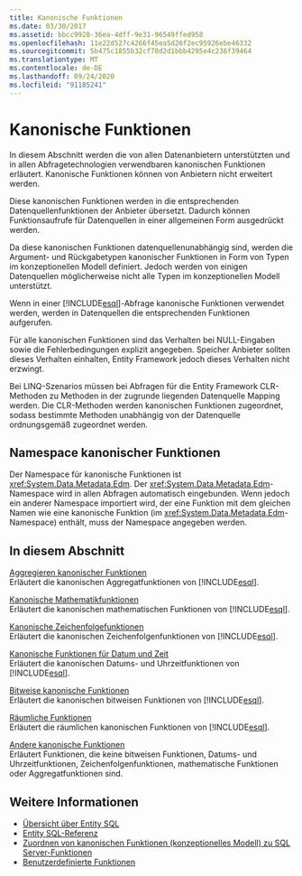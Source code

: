 ```yaml
---
title: Kanonische Funktionen
ms.date: 03/30/2017
ms.assetid: bbcc9928-36ea-4dff-9e31-96549ffed958
ms.openlocfilehash: 11e22d527c4266f45ea5d26f2ec95926ebe46332
ms.sourcegitcommit: 5b475c1855b32cf78d2d1bbb4295e4c236f39464
ms.translationtype: MT
ms.contentlocale: de-DE
ms.lasthandoff: 09/24/2020
ms.locfileid: "91185241"
---
```

# <a name="canonical-functions"></a>Kanonische Funktionen

In diesem Abschnitt werden die von allen Datenanbietern unterstützten und in allen Abfragetechnologien verwendbaren kanonischen Funktionen erläutert. Kanonische Funktionen können von Anbietern nicht erweitert werden.  
  
 Diese kanonischen Funktionen werden in die entsprechenden Datenquellenfunktionen der Anbieter übersetzt. Dadurch können Funktionsaufrufe für Datenquellen in einer allgemeinen Form ausgedrückt werden.  
  
 Da diese kanonischen Funktionen datenquellenunabhängig sind, werden die Argument- und Rückgabetypen kanonischer Funktionen in Form von Typen im konzeptionellen Modell definiert. Jedoch werden von einigen Datenquellen möglicherweise nicht alle Typen im konzeptionellen Modell unterstützt.  
  
 Wenn in einer [!INCLUDE[esql](../../../../../../includes/esql-md.md)]-Abfrage kanonische Funktionen verwendet werden, werden in Datenquellen die entsprechenden Funktionen aufgerufen.  
  
 Für alle kanonischen Funktionen sind das Verhalten bei NULL-Eingaben sowie die Fehlerbedingungen explizit angegeben. Speicher Anbieter sollten dieses Verhalten einhalten, Entity Framework jedoch dieses Verhalten nicht erzwingt.  
  
 Bei LINQ-Szenarios müssen bei Abfragen für die Entity Framework CLR-Methoden zu Methoden in der zugrunde liegenden Datenquelle Mapping werden. Die CLR-Methoden werden kanonischen Funktionen zugeordnet, sodass bestimmte Methoden unabhängig von der Datenquelle ordnungsgemäß zugeordnet werden.  
  
## <a name="canonical-functions-namespace"></a>Namespace kanonischer Funktionen  

 Der Namespace für kanonische Funktionen ist <xref:System.Data.Metadata.Edm>. Der <xref:System.Data.Metadata.Edm>-Namespace wird in allen Abfragen automatisch eingebunden. Wenn jedoch ein anderer Namespace importiert wird, der eine Funktion mit dem gleichen Namen wie eine kanonische Funktion (im <xref:System.Data.Metadata.Edm>-Namespace) enthält, muss der Namespace angegeben werden.  
  
## <a name="in-this-section"></a>In diesem Abschnitt  

 [Aggregieren kanonischer Funktionen](aggregate-canonical-functions.md)  
 Erläutert die kanonischen Aggregatfunktionen von [!INCLUDE[esql](../../../../../../includes/esql-md.md)].  
  
 [Kanonische Mathematikfunktionen](math-canonical-functions.md)  
 Erläutert die kanonischen mathematischen Funktionen von [!INCLUDE[esql](../../../../../../includes/esql-md.md)].  
  
 [Kanonische Zeichenfolgefunktionen](string-canonical-functions.md)  
 Erläutert die kanonischen Zeichenfolgenfunktionen von [!INCLUDE[esql](../../../../../../includes/esql-md.md)].  
  
 [Kanonische Funktionen für Datum und Zeit](date-and-time-canonical-functions.md)  
 Erläutert die kanonischen Datums- und Uhrzeitfunktionen von [!INCLUDE[esql](../../../../../../includes/esql-md.md)].  
  
 [Bitweise kanonische Funktionen](bitwise-canonical-functions.md)  
 Erläutert die kanonischen bitweisen Funktionen von [!INCLUDE[esql](../../../../../../includes/esql-md.md)].  
  
 [Räumliche Funktionen](spatial-functions.md)  
 Erläutert die räumlichen kanonischen Funktionen von [!INCLUDE[esql](../../../../../../includes/esql-md.md)].  
  
 [Andere kanonische Funktionen](other-canonical-functions.md)  
 Erläutert Funktionen, die keine bitweisen Funktionen, Datums- und Uhrzeitfunktionen, Zeichenfolgenfunktionen, mathematische Funktionen oder Aggregatfunktionen sind.  
  
## <a name="see-also"></a>Weitere Informationen

- [Übersicht über Entity SQL](entity-sql-overview.md)
- [Entity SQL-Referenz](entity-sql-reference.md)
- [Zuordnen von kanonischen Funktionen (konzeptionelles Modell) zu SQL Server-Funktionen](../conceptual-model-canonical-to-sql-server-functions-mapping.md)
- [Benutzerdefinierte Funktionen](user-defined-functions-entity-sql.md)
